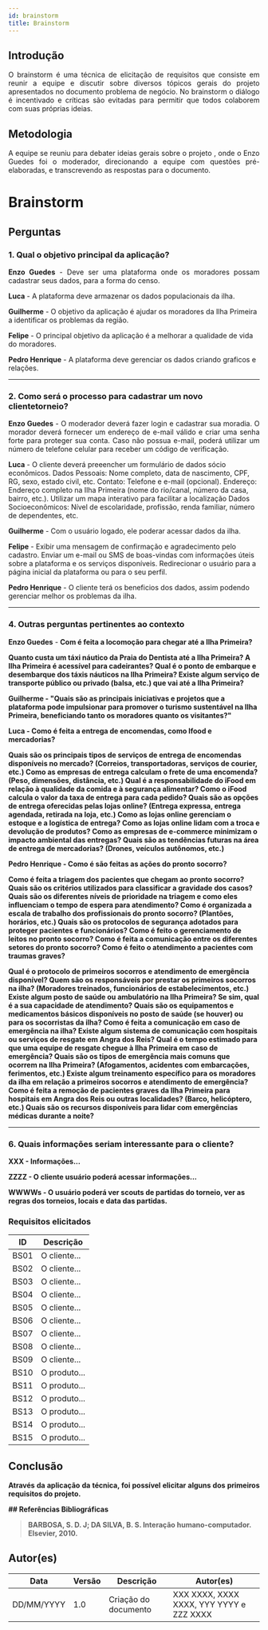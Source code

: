 ```yaml
---
id: brainstorm
title: Brainstorm
---
```

 
## Introdução
<p align = "justify">
O brainstorm é uma técnica de elicitação de requisitos que consiste em reunir a equipe e discutir sobre diversos tópicos gerais do projeto apresentados no documento problema de negócio. No brainstorm o diálogo é incentivado e críticas são evitadas para permitir que todos colaborem com suas próprias ideias.
</p>
 
## Metodologia
<p align = "justify">
A equipe se reuniu para debater ideias gerais sobre o projeto , onde o Enzo Guedes foi o moderador, direcionando a equipe com questões pré-elaboradas, e transcrevendo as respostas para o documento.
</p>
 


# Brainstorm
 
<!-- ## Versão 1.0 -->
 
## Perguntas
 


### 1. Qual o objetivo principal da aplicação?
 
<p align = "justify">
<b>Enzo Guedes</b> - Deve ser uma plataforma onde os moradores possam cadastrar seus dados, para a forma do censo.
</p>
 
<b>Luca</b> - A plataforma deve armazenar os dados populacionais da ilha. 
 
<b>Guilherme</b> - O objetivo da aplicação é ajudar os moradores da Ilha Primeira a identificar os problemas da região.
 
<b>Felipe</b> - O principal objetivo da aplicação é a melhorar a qualidade de vida do moradores.
 
<b>Pedro Henrique</b> - A plataforma deve gerenciar os dados criando graficos e relações.
</p>
 

---
 

### 2. Como será o processo para cadastrar um novo clientetorneio?
 
<p align = "justify">
<b>Enzo Guedes</b> - O moderador deverá fazer login e cadastrar sua moradia.
O morador deverá fornecer um endereço de e-mail válido e criar uma senha forte para proteger sua conta.
Caso não possua e-mail, poderá utilizar um número de telefone celular para receber um código de verificação.


<b>Luca</b> - O cliente deverá preeencher um formulário de dados sócio econômicos.
Dados Pessoais: Nome completo, data de nascimento, CPF, RG, sexo, estado civil, etc.
Contato: Telefone e e-mail (opcional).
Endereço: Endereço completo na Ilha Primeira (nome do rio/canal, número da casa, bairro, etc.). Utilizar um mapa interativo para facilitar a localização
Dados Socioeconômicos: Nível de escolaridade, profissão, renda familiar, número de dependentes, etc.
 
 
<b>Guilherme</b> - Com o usuário logado, ele poderar acessar dados da ilha.

<!-- Em casos de cadastro -->

<b>Felipe</b> - Exibir uma mensagem de confirmação e agradecimento pelo cadastro.
Enviar um e-mail ou SMS de boas-vindas com informações úteis sobre a plataforma e os serviços disponíveis.
Redirecionar o usuário para a página inicial da plataforma ou para o seu perfil.
 
<b>Pedro Henrique</b> - O cliente terá os beneficios dos dados, assim podendo gerenciar melhor os problemas da ilha.
 
---
 <!-- Faz parte do Projeto?  -->


<!-- ### 3. Como será a forma de adicionar produtos?
 
<p align = "justify">
<b>Enzo Guedes</b> - O cliente ao cadastrar 
</p>
 
<p align = "justify">
<b>YYYYY</b> - O produto tem...
</p>
 
<b>ZZZZ</b> - O produto....
 
<b>XXXX</b> - O produto....

 
--- -->
 
### 4. Outras perguntas pertinentes ao contexto

<p align = "justify">
<b>Enzo Guedes</b> - <strong> Com é feita a locomoção para chegar até a Ilha Primeira? <strong>

   Quanto custa um táxi náutico da Praia do Dentista até a Ilha Primeira?
   A Ilha Primeira é acessível para cadeirantes?
   Qual é o ponto de embarque e desembarque dos táxis náuticos na Ilha Primeira?
   Existe algum serviço de transporte público ou privado (balsa, etc.) que vai até a Ilha Primeira?
 

<b>Guilherme</b> - <strong> "Quais são as principais iniciativas e projetos que a plataforma pode impulsionar para promover o turismo sustentável na Ilha Primeira, beneficiando tanto os moradores quanto os visitantes?" <strong>
 

<b>Luca</b> - <strong> Como é feita a entrega de encomendas, como Ifood e mercadorias? <strong>

   Quais são os principais tipos de serviços de entrega de encomendas disponíveis no mercado? (Correios, transportadoras, serviços de courier, etc.)
   Como as empresas de entrega calculam o frete de uma encomenda? (Peso, dimensões, distância, etc.)
   Qual é a responsabilidade do iFood em relação à qualidade da comida e à segurança alimentar?
   Como o iFood calcula o valor da taxa de entrega para cada pedido?
   Quais são as opções de entrega oferecidas pelas lojas online? (Entrega expressa, entrega agendada, retirada na loja, etc.)
   Como as lojas online gerenciam o estoque e a logística de entrega?
   Como as lojas online lidam com a troca e devolução de produtos?
   Como as empresas de e-commerce minimizam o impacto ambiental das entregas?
   Quais são as tendências futuras na área de entrega de mercadorias? (Drones, veículos autônomos, etc.)
   <!-- Como a pandemia de COVID-19 afetou o setor de entrega de mercadorias? -->

<b>Pedro Henrique</b> - <strong> Como é são feitas as ações do pronto socorro? <strong>

   Como é feita a triagem dos pacientes que chegam ao pronto socorro? Quais são os critérios utilizados para classificar a gravidade dos casos?
   Quais são os diferentes níveis de prioridade na triagem e como eles influenciam o tempo de espera para atendimento?
   Como é organizada a escala de trabalho dos profissionais do pronto socorro? (Plantões, horários, etc.)
   Quais são os protocolos de segurança adotados para proteger pacientes e funcionários?
   Como é feito o gerenciamento de leitos no pronto socorro?
   Como é feita a comunicação entre os diferentes setores do pronto socorro?
   Como é feito o atendimento a pacientes com traumas graves?
   
   Qual é o protocolo de primeiros socorros e atendimento de emergência disponível?
   Quem são os responsáveis por prestar os primeiros socorros na ilha? (Moradores treinados, funcionários de estabelecimentos, etc.)
   Existe algum posto de saúde ou ambulatório na Ilha Primeira? Se sim, qual é a sua capacidade de atendimento?
   Quais são os equipamentos e medicamentos básicos disponíveis no posto de saúde (se houver) ou para os socorristas da ilha?
   Como é feita a comunicação em caso de emergência na ilha? Existe algum sistema de comunicação com hospitais ou serviços de resgate em Angra dos Reis?
   Qual é o tempo estimado para que uma equipe de resgate chegue à Ilha Primeira em caso de emergência?
   Quais são os tipos de emergência mais comuns que ocorrem na Ilha Primeira? (Afogamentos, acidentes com embarcações, ferimentos, etc.)
   Existe algum treinamento específico para os moradores da ilha em relação a primeiros socorros e atendimento de emergência?
   Como é feita a remoção de pacientes graves da Ilha Primeira para hospitais em Angra dos Reis ou outras localidades? (Barco, helicóptero, etc.)
   Quais são os recursos disponíveis para lidar com emergências médicas durante a noite?




---
<!-- 
### 5. "Outras perguntas pertinentes ao contexto", Como seria a forma de adicionar do cliente adicionar os produtos ?
<p align = "justify">
<b>XXX</b> - O cliente....
</p>
-->

### 6. Quais informações seriam interessante para o cliente?
<p align = "justify">
   <b>XXX</b> - Informações...
   
   <b>ZZZZ</b> - O cliente usuário poderá acessar informações...

   <b>WWWWs</b> - O usuário poderá ver scouts de partidas do torneio, ver as regras dos torneios, locais e data das partidas.
   
</p>
 

### Requisitos elicitados
 
|ID|Descrição|
|----|-------------|
|BS01| O cliente...|
|BS02| O cliente...|
|BS03| O cliente...|
|BS04| O cliente...|
|BS05| O cliente...|
|BS06| O cliente...|
|BS07| O cliente...|
|BS08| O cliente...|
|BS09| O cliente...|
|BS10| O produto...|
|BS11| O produto...|
|BS12| O produto...|
|BS13| O produto...|
|BS14| O produto...|
|BS15| O produto...|
 

## Conclusão
<p align = "justify">
Através da aplicação da técnica, foi possível elicitar alguns dos primeiros requisitos do projeto.
</p>
## Referências Bibliográficas
 
> BARBOSA, S. D. J; DA SILVA, B. S. Interação humano-computador. Elsevier, 2010.
 
 
## Autor(es)
| Data | Versão | Descrição | Autor(es) |
| -- | -- | -- | -- |
| DD/MM/YYYY | 1.0 | Criação do documento | XXX XXXX, XXXX XXXX, YYY YYYY e ZZZ XXXX |

